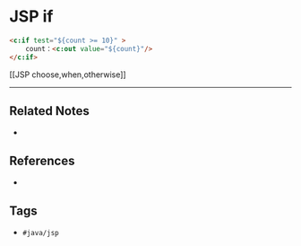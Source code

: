 # JSP if
```html
<c:if test="${count >= 10}" >
	count：<c:out value="${count}"/>
</c:if>
```

[[JSP choose,when,otherwise]]

---
## Related Notes
- 

## References
- 

## Tags
- `#java/jsp` 